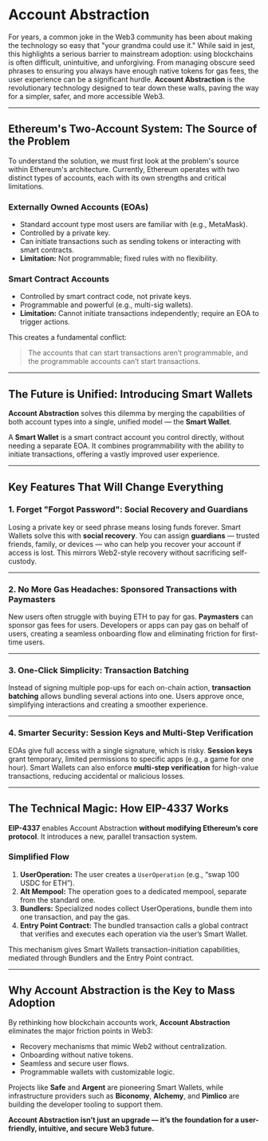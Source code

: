 # Account Abstraction

For years, a common joke in the Web3 community has been about making the technology so easy that "your grandma could use it." While said in jest, this highlights a serious barrier to mainstream adoption: using blockchains is often difficult, unintuitive, and unforgiving. From managing obscure seed phrases to ensuring you always have enough native tokens for gas fees, the user experience can be a significant hurdle. **Account Abstraction** is the revolutionary technology designed to tear down these walls, paving the way for a simpler, safer, and more accessible Web3.

---

## Ethereum's Two-Account System: The Source of the Problem

To understand the solution, we must first look at the problem's source within Ethereum's architecture. Currently, Ethereum operates with two distinct types of accounts, each with its own strengths and critical limitations.

### Externally Owned Accounts (EOAs)
- Standard account type most users are familiar with (e.g., MetaMask).
- Controlled by a private key.
- Can initiate transactions such as sending tokens or interacting with smart contracts.
- **Limitation:** Not programmable; fixed rules with no flexibility.

### Smart Contract Accounts
- Controlled by smart contract code, not private keys.
- Programmable and powerful (e.g., multi-sig wallets).
- **Limitation:** Cannot initiate transactions independently; require an EOA to trigger actions.

This creates a fundamental conflict:
> The accounts that can start transactions aren’t programmable, and the programmable accounts can’t start transactions.

---

## The Future is Unified: Introducing Smart Wallets

**Account Abstraction** solves this dilemma by merging the capabilities of both account types into a single, unified model — the **Smart Wallet**.

A **Smart Wallet** is a smart contract account you control directly, without needing a separate EOA. It combines programmability with the ability to initiate transactions, offering a vastly improved user experience.

---

## Key Features That Will Change Everything

### 1. Forget "Forgot Password": Social Recovery and Guardians
Losing a private key or seed phrase means losing funds forever. Smart Wallets solve this with **social recovery**.
You can assign **guardians** — trusted friends, family, or devices — who can help you recover your account if access is lost.
This mirrors Web2-style recovery without sacrificing self-custody.

---

### 2. No More Gas Headaches: Sponsored Transactions with Paymasters
New users often struggle with buying ETH to pay for gas.
**Paymasters** can sponsor gas fees for users. Developers or apps can pay gas on behalf of users, creating a seamless onboarding flow and eliminating friction for first-time users.

---

### 3. One-Click Simplicity: Transaction Batching
Instead of signing multiple pop-ups for each on-chain action, **transaction batching** allows bundling several actions into one.
Users approve once, simplifying interactions and creating a smoother experience.

---

### 4. Smarter Security: Session Keys and Multi-Step Verification
EOAs give full access with a single signature, which is risky.
**Session keys** grant temporary, limited permissions to specific apps (e.g., a game for one hour).
Smart Wallets can also enforce **multi-step verification** for high-value transactions, reducing accidental or malicious losses.

---

## The Technical Magic: How EIP-4337 Works

**EIP-4337** enables Account Abstraction **without modifying Ethereum’s core protocol**. It introduces a new, parallel transaction system.

### Simplified Flow

1. **UserOperation:**
   The user creates a `UserOperation` (e.g., “swap 100 USDC for ETH”).
2. **Alt Mempool:**
   The operation goes to a dedicated mempool, separate from the standard one.
3. **Bundlers:**
   Specialized nodes collect UserOperations, bundle them into one transaction, and pay the gas.
4. **Entry Point Contract:**
   The bundled transaction calls a global contract that verifies and executes each operation via the user’s Smart Wallet.

This mechanism gives Smart Wallets transaction-initiation capabilities, mediated through Bundlers and the Entry Point contract.

---

## Why Account Abstraction is the Key to Mass Adoption

By rethinking how blockchain accounts work, **Account Abstraction** eliminates the major friction points in Web3:

- Recovery mechanisms that mimic Web2 without centralization.
- Onboarding without native tokens.
- Seamless and secure user flows.
- Programmable wallets with customizable logic.

Projects like **Safe** and **Argent** are pioneering Smart Wallets, while infrastructure providers such as **Biconomy**, **Alchemy**, and **Pimlico** are building the developer tooling to support them.

**Account Abstraction isn’t just an upgrade — it’s the foundation for a user-friendly, intuitive, and secure Web3 future.**
